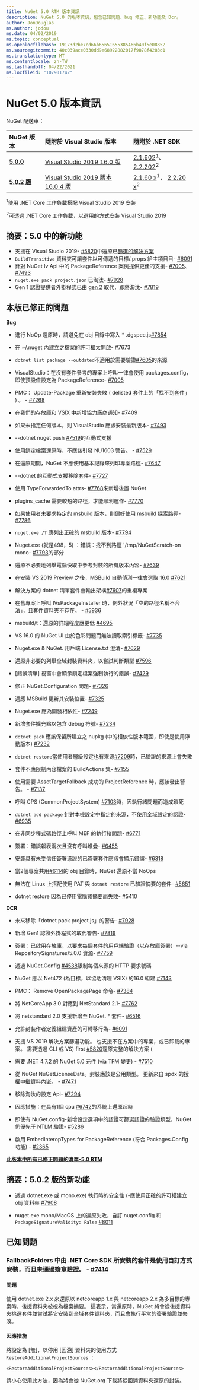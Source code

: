 ```yaml
---
title: NuGet 5.0 RTM 版本資訊
description: NuGet 5.0 的版本資訊，包含已知問題、bug 修正、新功能及 Dcr。
author: JonDouglas
ms.author: jodou
ms.date: 04/02/2019
ms.topic: conceptual
ms.openlocfilehash: 19173d2be7cd66b65651655385466b40f5e08352
ms.sourcegitcommit: 40c039ace0330dd9e68922882017f9878f4283d1
ms.translationtype: MT
ms.contentlocale: zh-TW
ms.lasthandoff: 04/22/2021
ms.locfileid: "107901742"
---
```

# <a name="nuget-50-release-notes"></a>NuGet 5.0 版本資訊

NuGet 配送車：

| NuGet 版本 | 隨附於 Visual Studio 版本| 隨附於 .NET SDK|
|:---|:---|:---|
| [**5.0.0**](https://nuget.org/downloads) | [Visual Studio 2019 16.0 版](https://visualstudio.microsoft.com/downloads/) | [2.1.602](https://dotnet.microsoft.com/download/dotnet-core/2.1)<sup>1</sup>、 [2.2.202](https://dotnet.microsoft.com/download/dotnet-core/2.2)<sup>2</sup> |
| [**5.0.2 版**](https://nuget.org/downloads) | [Visual Studio 2019 版本16.0.4 版](https://visualstudio.microsoft.com/downloads/) | [2.1.60 x](https://dotnet.microsoft.com/download/dotnet-core/2.1)<sup>1</sup>， [2.2.20 x](https://dotnet.microsoft.com/download/dotnet-core/2.2)<sup>2</sup> |

<sup>1</sup>使用 .NET Core 工作負載搭配 Visual Studio 2019 安裝 

<sup>2</sup>可透過 .NET Core 工作負載，以選用的方式安裝 Visual Studio 2019

## <a name="summary-whats-new-in-50"></a>摘要：5.0 中的新功能

* 支援在 Visual Studio 2019- [#5820](https://github.com/NuGet/Home/issues/5820)中還原已[篩選的解決方案](/visualstudio/ide/filtered-solutions)
* `BuildTransitive` 資料夾可讓套件以可傳遞的目標/.props 給主項目目- [#6091](https://github.com/NuGet/Home/issues/6091)
* 針對 NuGet Iv Api 中的 PackageReference 案例提供更佳的支援- [#7005](https://github.com/NuGet/Home/issues/7005)、 [#7493](https://github.com/NuGet/Home/issues/7493)
* `nuget.exe pack project.json` 已淘汰- [#7928](https://github.com/NuGet/Home/issues/7928)
* Gen 1 認證提供者外掛程式已由 [gen 2](../reference/extensibility/nuget-cross-platform-authentication-plugin.md) 取代，即將淘汰- [#7819](https://github.com/NuGet/Home/issues/7819)

## <a name="issues-fixed-in-this-release"></a>本版已修正的問題

**Bug**

* 進行 NoOp 還原時，請避免在 obj 目錄中寫入 * .dgspec.js[#7854](https://github.com/NuGet/Home/issues/7854)

* 在 ~/.nuget 內建立之檔案的許可權太開啟- [#7673](https://github.com/NuGet/Home/issues/7673)

* `dotnet list package --outdated`不適用於需要驗證[#7605](https://github.com/NuGet/Home/issues/7605)的來源

* VisualStudio：在沒有套件參考的專案上呼叫一律會使用 packages.config，即使預設值設定為 PackageReference- [#7005](https://github.com/NuGet/Home/issues/7005)

* PMC： Update-Package 重新安裝失敗 ( delisted 套件上的「找不到套件」 ) 。 - [#7268](https://github.com/NuGet/Home/issues/7268)

* 在我們的存放庫和 VSIX 中新增協力廠商通知- [#7409](https://github.com/NuGet/Home/issues/7409)

* 如果未指定任何版本，則 VisualStudio 應該安裝最新版本- [#7493](https://github.com/NuGet/Home/issues/7493)

* --dotnet nuget push [#7519](https://github.com/NuGet/Home/issues/7519)的互動式支援

* 使用鎖定檔案還原時，不應該引發 NU1603 警告。 - [#7529](https://github.com/NuGet/Home/issues/7529)

* 在還原期間，NuGet 不應使用基本記錄來列印專案路徑- [#7647](https://github.com/NuGet/Home/issues/7647)

* --dotnet 的互動式支援移除套件- [#7727](https://github.com/NuGet/Home/issues/7727)

* 使用 TypeForwardedTo attrs- [#7768](https://github.com/NuGet/Home/issues/7768)來新增後置 NuGet

* plugins_cache 需要較短的路徑，才能順利運作- [#7770](https://github.com/NuGet/Home/issues/7770)

* 如果使用者未要求特定的 msbuild 版本，則偏好使用 msbuild 探索路徑- [#7786](https://github.com/NuGet/Home/issues/7786)

* `nuget.exe /?` 應列出正確的 msbuild 版本- [#7794](https://github.com/NuGet/Home/issues/7794)

* Nuget.exe (就是498，5) ：錯誤：找不到路徑 '/tmp/NuGetScratch-on mono- [#7793](https://github.com/NuGet/Home/issues/7793)的部分

* 還原不必要地列舉電腦快取中參考封裝的所有版本內容- [#7639](https://github.com/NuGet/Home/issues/7639)

* 在安裝 VS 2019 Preview 之後，MSBuild 自動偵測一律會選取 16.0 [#7621](https://github.com/NuGet/Home/issues/7621)

* 解決方案的 dotnet 清單套件會輸出架構[#7607](https://github.com/NuGet/Home/issues/7607)的重複專案

* 在舊專案上呼叫 IVsPackageInstaller 時，例外狀況「空的路徑名稱不合法」，且套件資料夾不存在。 - [#5936](https://github.com/NuGet/Home/issues/5936)

* msbuild/t：還原的詳細程度應更低 [#4695](https://github.com/NuGet/Home/issues/4695)

* VS 16.0 的 NuGet UI 由於色彩問題而無法讀取索引標籤- [#7735](https://github.com/NuGet/Home/issues/7735)

* Nuget.exe & NuGet. 用戶端 License.txt 澄清- [#7629](https://github.com/NuGet/Home/issues/7629)

* 還原非必要的列舉全域封裝資料夾，以嘗試判斷類型 [#7596](https://github.com/NuGet/Home/issues/7596)

* [錯誤清單] 視窗中會顯示鎖定檔案強制執行的錯誤- [#7429](https://github.com/NuGet/Home/issues/7429)

* 修正 NuGet.Configuration 問題- [#7326](https://github.com/NuGet/Home/issues/7326)

* 適應 MSBuild 更新其安裝位置- [#7325](https://github.com/NuGet/Home/issues/7325)

* Nuget.exe 應為開發相依性- [#7249](https://github.com/NuGet/Home/issues/7249)

* 新增套件擴充點以包含 debug 符號- [#7234](https://github.com/NuGet/Home/issues/7234)

* `dotnet pack` 應該保留所建立之 nupkg (中的相依性版本範圍，即使是使用浮動版本) [#7232](https://github.com/NuGet/Home/issues/7232)

* `dotnet restore`當使用者層級設定也有來源[#7209](https://github.com/NuGet/Home/issues/7209)時，已驗證的來源上會失敗

* 套件不應限制內容檔案的 BuildActions 集- [#7155](https://github.com/NuGet/Home/issues/7155)

* 使用需要 AssetTargetFallback 成功的 ProjectReference 時，應該發出警告。 - [#7137](https://github.com/NuGet/Home/issues/7137)

* 呼叫 CPS (CommonProjectSystem) [#7103](https://github.com/NuGet/Home/issues/7103)時，因執行緒問題而造成鎖死

* `dotnet add package` 針對本機設定中指定的來源，不使用全域設定的認證- [#6935](https://github.com/NuGet/Home/issues/6935)

* 在非同步程式碼路徑上呼叫 MEF 的執行緒問題- [#6771](https://github.com/NuGet/Home/issues/6771)

* 簽署：錯誤報表兩次且沒有呼叫堆疊- [#6455](https://github.com/NuGet/Home/issues/6455)

* 安裝具有未受信任簽署憑證的已簽署套件應該會顯示錯誤- [#6318](https://github.com/NuGet/Home/issues/6318)

* 當2個專案共用[#6114](https://github.com/NuGet/Home/issues/6114)的 obj 目錄時，NuGet 還原不當 NoOps

* 無法在 Linux 上搭配使用 PAT 與 `dotnet restore` 已驗證摘要的套件- [#5651](https://github.com/NuGet/Home/issues/5651)

* dotnet restore 因為已停用電腦寬摘要而失敗- [#5410](https://github.com/NuGet/Home/issues/5410)

**DCR**

* 未來移除「dotnet pack project.js」的警告- [#7928](https://github.com/NuGet/Home/issues/7928)
 
* 新增 Gen1 認證外掛程式的取代警告- [#7819](https://github.com/NuGet/Home/issues/7819)
 
* 簽署：已啟用存放庫，以要求每個套件的用戶端驗證（以存放庫簽署）--via RepositorySignatures/5.0.0 資源- [#7759](https://github.com/NuGet/Home/issues/7759)

* 透過 NuGet.Config [#4538](https://github.com/NuGet/Home/issues/4538)限制每個來源的 HTTP 要求號碼

* NuGet 應以 Net472 (為目標，以協助清理 VSIX) 的16.0 組建 [#7143](https://github.com/NuGet/Home/issues/7143)

* PMC： Remove OpenPackagePage 命令- [#7384](https://github.com/NuGet/Home/issues/7384)

* 將 NetCoreApp 3.0 對應到 NetStandard 2.1- [#7762](https://github.com/NuGet/Home/issues/7762)

* 將 netstandard 2.0 支援新增至 NuGet. * 套件- [#6516](https://github.com/NuGet/Home/issues/6516)

* 允許封裝作者定義組建資產的可轉移行為- [#6091](https://github.com/NuGet/Home/issues/6091)

* 支援 VS 2019 解決方案篩選功能。 也支援不在方案中的專案，或已卸載的專案。 需要透過 CLI 或 VS) first [#5820](https://github.com/NuGet/Home/issues/5820)還原完整的解決方案 (

* 需要 .NET 4.7.2 的 NuGet 5.0 元件 (via TFM 變更) - [#7510](https://github.com/NuGet/Home/issues/7510)

* 從 NuGet NuGetLicenseData。封裝應該是公用類型。 更新來自 spdx 的授權中繼資料內嵌。 - [#7471](https://github.com/NuGet/Home/issues/7471)

* 移除淘汰的設定 Api- [#7294](https://github.com/NuGet/Home/issues/7294)

* 因應措施：在具有1個 cpu [#6742](https://github.com/NuGet/Home/issues/6742)的系統上還原超時

* 即使有 NuGet.config-新增設定選項中的認證可篩選認證的驗證類型，NuGet 仍優先于 NTLM 驗證- [#5286](https://github.com/NuGet/Home/issues/5286)

* 啟用 EmbedInteropTypes for PackageReference (符合 Packages.Config 功能) - [#2365](https://github.com/NuGet/Home/issues/2365)

**[此版本中所有已修正問題的清單-5.0 RTM](https://github.com/NuGet/Home/milestone/84?closed=1)**

## <a name="summary-whats-new-in-502"></a>摘要：5.0.2 版的新功能

* 透過 dotnet.exe 或 mono.exe) 執行時的安全性 (-應使用正確的許可權建立 obj 資料夾 [#7908](https://github.com/NuGet/Home/issues/7908)

* nuget.exe mono/MacOS 上的還原失敗，自訂 nuget.config 和 `PackageSignatureValidity: False` [#8011](https://github.com/NuGet/Home/issues/8011)


## <a name="known-issues"></a>已知問題

### <a name="packages-in-fallbackfolders-installed-by-net-core-sdk-are-custom-installed-and-fail-signature-validation---7414"></a>FallbackFolders 中由 .NET Core SDK 所安裝的套件是使用自訂方式安裝，而且未通過簽章驗證。 - [#7414](https://github.com/NuGet/Home/issues/7414)
#### <a name="issue"></a>問題
使用 dotnet.exe 2.x 來還原以 netcoreapp 1.x 與 netcoreapp 2.x 為多目標的專案時，後援資料夾被視為檔案摘要。 這表示，當還原時，NuGet 將會從後援資料夾挑選套件並嘗試將它安裝到全域套件資料夾，而且會執行平常的簽署驗證並失敗。<br>
#### <a name="workaround"></a>因應措施
將設定為 [無]，以停用 [回溯] 資料夾的使用方式 `RestoreAdditionalProjectSources` ：

`<RestoreAdditionalProjectSources></RestoreAdditionalProjectSources>`

請小心使用此方法，因為將會從 NuGet.org 下載將從回溯資料夾還原的封裝。